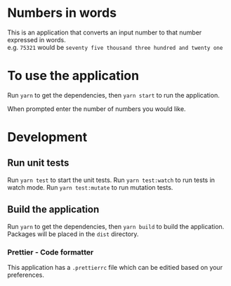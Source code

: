 # Numbers in words

This is an application that converts an input number to that number expressed in words.  
e.g. `75321` would be `seventy five thousand three hundred and twenty one`

# To use the application

Run `yarn` to get the dependencies, then `yarn start` to run the application.

When prompted enter the number of numbers you would like.

# Development

## Run unit tests

Run `yarn test` to start the unit tests.
Run `yarn test:watch` to run tests in watch mode.
Run `yarn test:mutate` to run mutation tests.

## Build the application

Run `yarn` to get the dependencies, then `yarn build` to build the application.
Packages will be placed in the `dist` directory.

### Prettier - Code formatter

This application has a `.prettierrc` file which can be editied based on your preferences.
